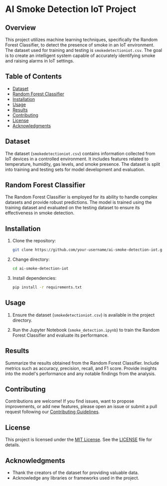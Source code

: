 # AI Smoke Detection IoT Project

## Overview

This project utilizes machine learning techniques, specifically the Random Forest Classifier, to detect the presence of smoke in an IoT environment. The dataset used for training and testing is `smokedetectioniot.csv`. The goal is to create an intelligent system capable of accurately identifying smoke and raising alarms in IoT settings.

## Table of Contents

- [Dataset](#dataset)
- [Random Forest Classifier](#random-forest-classifier)
- [Installation](#installation)
- [Usage](#usage)
- [Results](#results)
- [Contributing](#contributing)
- [License](#license)
- [Acknowledgments](#acknowledgments)

## Dataset

The dataset (`smokedetectioniot.csv`) contains information collected from IoT devices in a controlled environment. It includes features related to temperature, humidity, gas levels, and smoke presence. The dataset is split into training and testing sets for model development and evaluation.

## Random Forest Classifier

The Random Forest Classifier is employed for its ability to handle complex datasets and provide robust predictions. The model is trained using the training dataset and evaluated on the testing dataset to ensure its effectiveness in smoke detection.

## Installation

1. Clone the repository:

   ```bash
   git clone https://github.com/your-username/ai-smoke-detection-iot.git
   ```

2. Change directory:

   ```bash
   cd ai-smoke-detection-iot
   ```

3. Install dependencies:

   ```bash
   pip install -r requirements.txt
   ```

## Usage

1. Ensure the dataset (`smokedetectioniot.csv`) is available in the project directory.

2. Run the Jupyter Notebook (`smoke_detection.ipynb`) to train the Random Forest Classifier and evaluate its performance.

## Results

Summarize the results obtained from the Random Forest Classifier. Include metrics such as accuracy, precision, recall, and F1 score. Provide insights into the model's performance and any notable findings from the analysis.

## Contributing

Contributions are welcome! If you find issues, want to propose improvements, or add new features, please open an issue or submit a pull request following our [Contributing Guidelines](CONTRIBUTING.md).

## License

This project is licensed under the [MIT License](LICENSE). See the [LICENSE](LICENSE) file for details.

## Acknowledgments

- Thank the creators of the dataset for providing valuable data.
- Acknowledge any libraries or frameworks used in the project.
